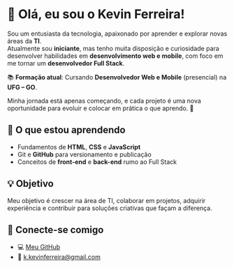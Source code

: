 # 👋 Olá, eu sou o Kevin Ferreira!

Sou um entusiasta da tecnologia, apaixonado por aprender e explorar novas áreas da **TI**.  
Atualmente sou **iniciante**, mas tenho muita disposição e curiosidade para desenvolver habilidades em **desenvolvimento web e mobile**, com foco em me tornar um **desenvolvedor Full Stack**.

📚 **Formação atual**: Cursando **Desenvolvedor Web e Mobile** (presencial) na **UFG – GO**.

Minha jornada está apenas começando, e cada projeto é uma nova oportunidade para evoluir e colocar em prática o que aprendo. 🚀

## 🌱 O que estou aprendendo
- Fundamentos de **HTML**, **CSS** e **JavaScript**  
- Git e **GitHub** para versionamento e publicação  
- Conceitos de **front-end** e **back-end** rumo ao Full Stack

## 💡 Objetivo
Meu objetivo é crescer na área de TI, colaborar em projetos, adquirir experiência e contribuir para soluções criativas que façam a diferença.

## 🔗 Conecte-se comigo
- 💻 [Meu GitHub](https://github.com/k-kevinferreira)
- 📧 k.kevinferreira@gmail.com